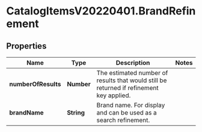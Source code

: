 # CatalogItemsV20220401.BrandRefinement

## Properties
Name | Type | Description | Notes
------------ | ------------- | ------------- | -------------
**numberOfResults** | **Number** | The estimated number of results that would still be returned if refinement key applied. | 
**brandName** | **String** | Brand name. For display and can be used as a search refinement. | 


